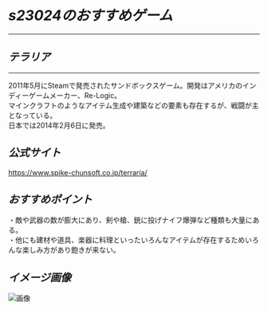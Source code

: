 # _s23024のおすすめゲーム_
***
## _テラリア_
***
2011年5月にSteamで発売されたサンドボックスゲーム。開発はアメリカのインディーゲームメーカー、Re-Logic。  
マインクラフトのようなアイテム生成や建築などの要素も存在するが、戦闘が主となっている。  
日本では2014年2月6日に発売。  
## _公式サイト_  
<https://www.spike-chunsoft.co.jp/terraria/>  
## _おすすめポイント_
・敵や武器の数が膨大にあり、剣や槍、銃に投げナイフ爆弾など種類も大量にある。   
・他にも建材や道具、楽器に料理といったいろんなアイテムが存在するためいろんな楽しみ方があり飽きが来ない。  

## _イメージ画像_  
![画像](https://img-eshop.cdn.nintendo.net/i/413e31bc490f5327131e533c2a8bb8e98618c8d6454ae6425b0977361217a135.jpg)
